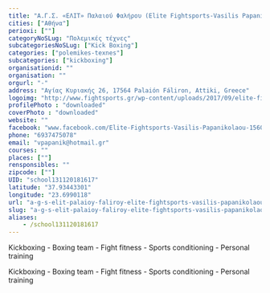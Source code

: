 ```yaml
---
title: "Α.Γ.Σ. «ΕΛΙΤ» Παλαιού Φαλήρου (Elite Fightsports-Vasilis Papanikolaou)"
cities: ["Αθήνα"]
perioxi: [""]
categoryNoSLug: "Πολεμικές τέχνες"
subcategoriesNoSLug: ["Kick Boxing"]
categories: ["polemikes-texnes"]
subcategories: ["kickboxing"]
organisationid: ""
organisation: ""
orgurl: "-"
address: "Αγίας Κυριακής 26, 17564 Palaión Fáliron, Attiki, Greece"
logoimg: "http://www.fightsports.gr/wp-content/uploads/2017/09/elite-fightsports-logo.jpg"
profilePhoto : "downloaded"
coverPhoto : "downloaded"
website: ""
facebook: "www.facebook.com/Elite-Fightsports-Vasilis-Papanikolaou-156031951614590/"
phone: "6937475078"
email: "vpapanik@hotmail.gr"
courses: ""
places: [""]
rensponsibles: ""
zipcode: [""]
UID: "school131120181617"
latitude: "37.93443301"
longitude: "23.6990118"
url: "a-g-s-elit-palaioy-faliroy-elite-fightsports-vasilis-papanikolaou/athina/polemikes-texnes/kickboxing"
slug: "a-g-s-elit-palaioy-faliroy-elite-fightsports-vasilis-papanikolaou"
aliases:
    - /school131120181617
---
```



Kickboxing - Boxing team - Fight fitness - Sports conditioning - Personal training

Kickboxing - Boxing team - Fight fitness - Sports conditioning - Personal training